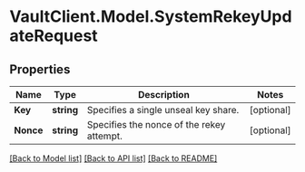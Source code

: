 # VaultClient.Model.SystemRekeyUpdateRequest

## Properties

Name | Type | Description | Notes
------------ | ------------- | ------------- | -------------
**Key** | **string** | Specifies a single unseal key share. | [optional] 
**Nonce** | **string** | Specifies the nonce of the rekey attempt. | [optional] 

[[Back to Model list]](../README.md#documentation-for-models) [[Back to API list]](../README.md#documentation-for-api-endpoints) [[Back to README]](../README.md)

